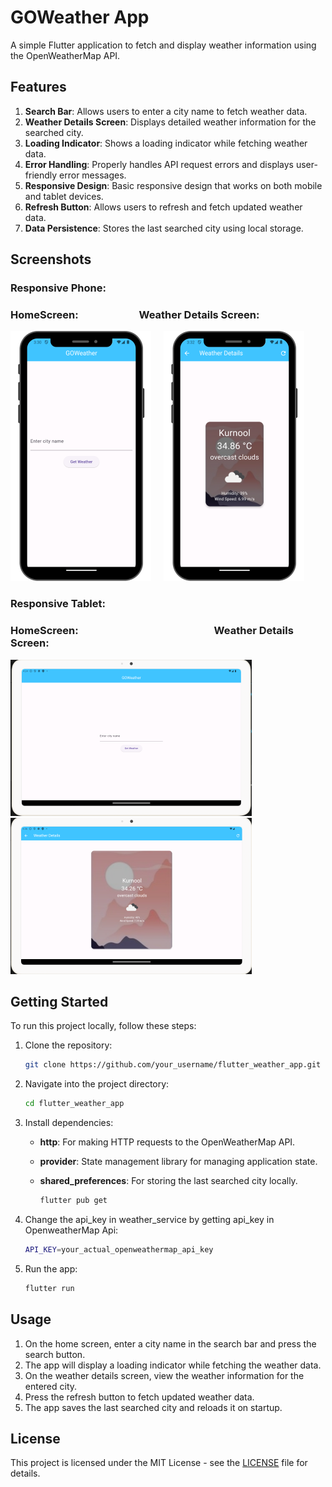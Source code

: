 # GOWeather App

A simple Flutter application to fetch and display weather information using the OpenWeatherMap API.

## Features

1. **Search Bar**: Allows users to enter a city name to fetch weather data.
2. **Weather Details Screen**: Displays detailed weather information for the searched city.
3. **Loading Indicator**: Shows a loading indicator while fetching weather data.
4. **Error Handling**: Properly handles API request errors and displays user-friendly error messages.
5. **Responsive Design**: Basic responsive design that works on both mobile and tablet devices.
6. **Refresh Button**: Allows users to refresh and fetch updated weather data.
7. **Data Persistence**: Stores the last searched city using local storage.

## Screenshots
  ### Responsive Phone:
  ### HomeScreen:&nbsp;&nbsp;&nbsp;&nbsp;&nbsp;&nbsp;&nbsp;&nbsp;&nbsp;&nbsp;&nbsp;&nbsp;&nbsp;&nbsp;&nbsp;&nbsp;&nbsp;&nbsp;&nbsp;&nbsp;&nbsp;&nbsp;&nbsp;&nbsp;&nbsp;Weather Details Screen:
  ![Home Screen](screenshots/phone_home_screen.png) &nbsp;&nbsp;&nbsp;
  ![Weather Details Screen](screenshots/phone_weather_details_screen.png)

  ### Responsive Tablet:
  ### HomeScreen:&nbsp;&nbsp;&nbsp;&nbsp;&nbsp;&nbsp;&nbsp;&nbsp;&nbsp;&nbsp;&nbsp;&nbsp;&nbsp;&nbsp;&nbsp;&nbsp;&nbsp;&nbsp;&nbsp;&nbsp;&nbsp;&nbsp;&nbsp;&nbsp;&nbsp;&nbsp;&nbsp;&nbsp;&nbsp;&nbsp;&nbsp;&nbsp;&nbsp;&nbsp;&nbsp;&nbsp;&nbsp;&nbsp;&nbsp;&nbsp;&nbsp;&nbsp;&nbsp;&nbsp;&nbsp;&nbsp;&nbsp;&nbsp;&nbsp;&nbsp;&nbsp;&nbsp;&nbsp;&nbsp;&nbsp; Weather Details Screen:
  ![Home Screen](screenshots/tablet_home_screen.png) &nbsp;&nbsp;&nbsp;
  ![Weather Details Screen](screenshots/tablet_weather_details_screen.png)

## Getting Started

To run this project locally, follow these steps:

1. Clone the repository:

   ```bash
   git clone https://github.com/your_username/flutter_weather_app.git
      ```
2. Navigate into the project directory:

   ```bash
   cd flutter_weather_app
      ```
 3. Install dependencies:

     - **http**: For making HTTP requests to the OpenWeatherMap API.
     - **provider**: State management library for managing application state.
     - **shared_preferences**: For storing the last searched city locally.
       
       ```bash
       flutter pub get
       ```
 4. Change the api_key in weather_service by getting api_key in OpenweatherMap Api:

     ```bash
     API_KEY=your_actual_openweathermap_api_key
     ```
 5. Run the app:

       ```bash
       flutter run
       ```
       
## Usage

1. On the home screen, enter a city name in the search bar and press the search button.
2. The app will display a loading indicator while fetching the weather data.
3. On the weather details screen, view the weather information for the entered city.
4. Press the refresh button to fetch updated weather data.
5. The app saves the last searched city and reloads it on startup.

## License

This project is licensed under the MIT License - see the [LICENSE](LICENSE) file for details.
       
       

